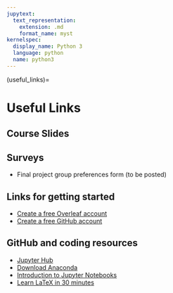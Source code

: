 ```yaml
---
jupytext:
  text_representation:
    extension: .md
    format_name: myst
kernelspec:
  display_name: Python 3
  language: python
  name: python3
---
```


(useful_links)=

# Useful Links

## Course Slides

<!-- * [Class 01 | Intro + Set-up](https://docs.google.com/presentation/d/1poBYxsWjkDBXTXYbn4baaI5OcH88yvvbdcFpxS4oaEU/edit?usp=sharing) -->
<!-- * [Class 02 | Pandas](https://docs.google.com/presentation/d/1vY-beiNJfSuRUoxs_KklL-uCkVGfTYyMsH7vpVf-NLk/edit?usp=sharing)
* [Class 03 | Pandas 2](https://docs.google.com/presentation/d/1YMXMjCJaauhTdbN0jCahZnojTfAYWEJpQxOZ0Scrhfk/edit?usp=sharing)
* [Class 04 | User-defined functions](https://docs.google.com/presentation/d/1mWtLp_7DX-CSEjY9rYoEZTOul5NZASGRxwDwAw_uaI0/edit?usp=sharing)
* [Class 05 | Workflows](https://docs.google.com/presentation/d/1a5WrPC7Egqm5H6MRM1velJvARqo52P25KB6n1z-Tnt4/edit?usp=sharing)
* [Class 06 | Merging](https://docs.google.com/presentation/d/1EzW9FZ7PwoUk-rGVj3HaIAiTvEUf-tqwi1_snhBsDEw/edit?usp=sharing)
* [Class 07 | Regex](https://docs.google.com/presentation/d/1fXIelawCC1bVRYZJ7h2vVwTSLEAuMfump9T4ryZe3Uw/edit#slide=id.p)
* [Class 08 | Text-Mining](https://docs.google.com/presentation/d/1-hTYPJSX056KihRFuaG388X48A3qo1uvz_VScjM86q8/edit#slide=id.p)
* [Class 09 | Topic modeling](https://docs.google.com/presentation/d/1IUt95sZZhVUlnI6MaMGPmmRR22YmYsHKmi2c_QdIG8Y/edit#slide=id.p)
* [Class 10 | Social network analysis](https://docs.google.com/presentation/d/1YFY1t4TFikI9x-Jt4P9-5SUAgueZroP1p8iQBnx_o78/edit#slide=id.p)
* [Class 11 | Supervised ML 1](https://docs.google.com/presentation/d/1V6X9aYkYLvyh3Ea0ZSn3qkttqKz7OOPkfvbqYybMi5Q/edit#slide=id.p)
* [Class 12 | Supervised ML 2](https://docs.google.com/presentation/d/13xJTI_GZ2HZYI9OSmezwLUXXFxIrjwHXKz50QUjBF0w/edit#slide=id.p)
* [Class 13 | APIs](https://docs.google.com/presentation/d/1eblPOhpOL1HDFk3XOh3KvcrFceJ4pwZNUU_fvU8i7uo/edit#slide=id.p)
* [Class 14 | SQL](https://docs.google.com/presentation/d/1HHgrkFtuhGIaPNMd1EOiM-8VtgnF0cwjMcmah8oWmWA/edit#slide=id.p)
* [MISC | GitHub Setup](https://docs.google.com/presentation/d/1yAKYnrQ8rPdarY8ZYZCi6JhFcJ_WWc_xkWxJ_4mDuvY/edit#slide=id.g28842884138_0_5) -->


## Surveys

<!-- * [Final project group preferences form](https://forms.gle/FxrVnLGXrLiGDtTh6) (due Friday, 10/06/23) -->
* Final project group preferences form (to be posted)
<!-- * [Problem set 2 feedback form](https://forms.gle/R7GD8CYZiH182wwJ9) to complete *after* submitting pset 2 -->
<!-- * [Complete this student information form](https://forms.gle/irAmC6sbBjEwKvL99) -->


## Links for getting started

<!-- * [Join the course DataCamp](https://www.datacamp.com/groups/shared_links/434e7826f38af70536acc1d3bf83fe921babc9c35b966195cf577468505c0473) -->
<!-- * [Join the course Piazza](https://piazza.com/dartmouth/winter2023/qss020wi23) -->
* [Create a free Overleaf account](https://www.overleaf.com/register)
* [Create a free GitHub account](https://docs.github.com/en/github/getting-started-with-github/signing-up-for-a-new-github-account)


## GitHub and coding resources

* [Jupyter Hub](https://jhub.dartmouth.edu/)
* [Download Anaconda](https://www.anaconda.com/products/distribution)
* [Introduction to Jupyter Notebooks](https://realpython.com/jupyter-notebook-introduction/)
* [Learn LaTeX in 30 minutes](https://www.overleaf.com/learn/latex/Learn_LaTeX_in_30_minutes)
